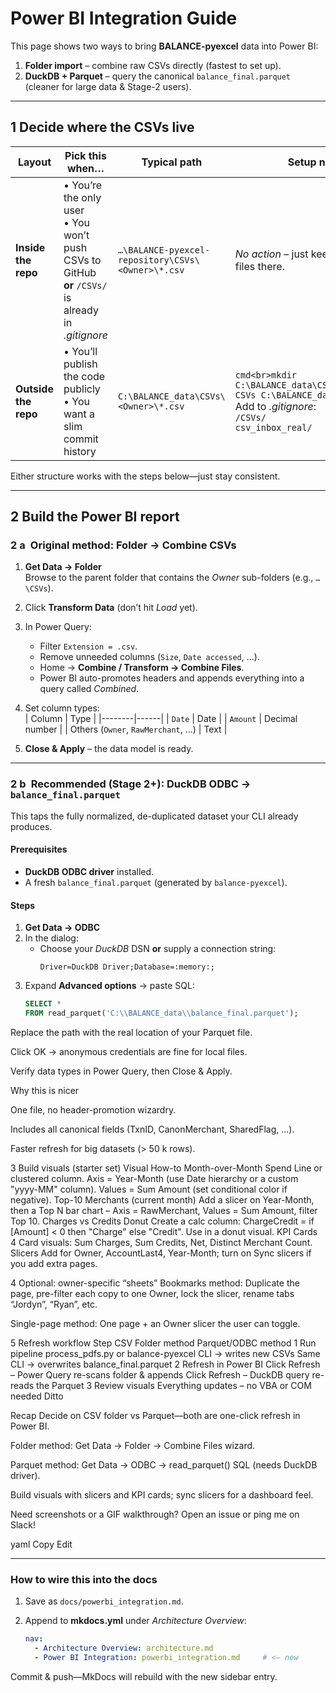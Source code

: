 # Power BI Integration Guide

This page shows two ways to bring **BALANCE-pyexcel** data into Power BI:

1. **Folder import** – combine raw CSVs directly (fastest to set up).  
2. **DuckDB + Parquet** – query the canonical `balance_final.parquet` (cleaner for large data & Stage-2 users).

---

## 1  Decide where the CSVs live

| Layout | Pick this when… | Typical path | Setup notes |
|--------|-----------------|--------------|-------------|
| **Inside the repo** | • You’re the only user<br>• You won’t push CSVs to GitHub **or** `/CSVs/` is already in *.gitignore* | `…\BALANCE-pyexcel-repository\CSVs\<Owner>\*.csv` | *No action* – just keep dropping files there. |
| **Outside the repo** | • You’ll publish the code publicly<br>• You want a slim commit history | `C:\BALANCE_data\CSVs\<Owner>\*.csv` | ```cmd<br>mkdir C:\BALANCE_data\CSVs<br>robocopy CSVs C:\BALANCE_data\CSVs /E```<br>Add to *.gitignore*: <br>`/CSVs/`<br>`csv_inbox_real/` |

Either structure works with the steps below—just stay consistent.

---

## 2  Build the Power BI report

### 2 a **Original method:** Folder → Combine CSVs

1. **Get Data → Folder**  
   Browse to the parent folder that contains the *Owner* sub-folders (e.g., `…\CSVs`).

2. Click **Transform Data** (don’t hit *Load* yet).

3. In Power Query:  
   * Filter `Extension = .csv`.  
   * Remove unneeded columns (`Size`, `Date accessed`, …).  
   * Home → **Combine / Transform → Combine Files**.  
   * Power BI auto-promotes headers and appends everything into a query called *Combined*.

4. Set column types:  
   | Column | Type |
   |--------|------|
   | `Date` | Date |
   | `Amount` | Decimal number |
   | Others (`Owner`, `RawMerchant`, …) | Text |

5. **Close & Apply** – the data model is ready.

---

### 2 b **Recommended (Stage 2+):** DuckDB ODBC → `balance_final.parquet`

This taps the fully normalized, de-duplicated dataset your CLI already produces.

#### Prerequisites

* **DuckDB ODBC driver** installed.  
* A fresh `balance_final.parquet` (generated by `balance-pyexcel`).

#### Steps

1. **Get Data → ODBC**  
2. In the dialog:  
   * Choose your *DuckDB* DSN **or** supply a connection string:  
     ```text
     Driver=DuckDB Driver;Database=:memory:;
     ```
3. Expand **Advanced options** → paste SQL:  
   ```sql
   SELECT * 
   FROM read_parquet('C:\\BALANCE_data\\balance_final.parquet');
Replace the path with the real location of your Parquet file.

Click OK → anonymous credentials are fine for local files.

Verify data types in Power Query, then Close & Apply.

Why this is nicer

One file, no header-promotion wizardry.

Includes all canonical fields (TxnID, CanonMerchant, SharedFlag, …).

Faster refresh for big datasets (> 50 k rows).

3 Build visuals (starter set)
Visual	How-to
Month-over-Month Spend	Line or clustered column. Axis = Year-Month (use Date hierarchy or a custom "yyyy-MM" column). Values = Sum Amount (set conditional color if negative).
Top-10 Merchants (current month)	Add a slicer on Year-Month, then a Top N bar chart – Axis = RawMerchant, Values = Sum Amount, filter Top 10.
Charges vs Credits Donut	Create a calc column: ChargeCredit = if [Amount] < 0 then "Charge" else "Credit". Use in a donut visual.
KPI Cards	4 Card visuals: Sum Charges, Sum Credits, Net, Distinct Merchant Count.
Slicers	Add for Owner, AccountLast4, Year-Month; turn on Sync slicers if you add extra pages.

4 Optional: owner-specific “sheets”
Bookmarks method: Duplicate the page, pre-filter each copy to one Owner, lock the slicer, rename tabs “Jordyn”, “Ryan”, etc.

Single-page method: One page + an Owner slicer the user can toggle.

5 Refresh workflow
Step	CSV Folder method	Parquet/ODBC method
1 Run pipeline	process_pdfs.py or balance-pyexcel CLI → writes new CSVs	Same CLI → overwrites balance_final.parquet
2 Refresh in Power BI	Click Refresh – Power Query re-scans folder & appends	Click Refresh – DuckDB query re-reads the Parquet
3 Review visuals	Everything updates – no VBA or COM needed	Ditto

Recap
Decide on CSV folder vs Parquet—both are one-click refresh in Power BI.

Folder method: Get Data → Folder → Combine Files wizard.

Parquet method: Get Data → ODBC → read_parquet() SQL (needs DuckDB driver).

Build visuals with slicers and KPI cards; sync slicers for a dashboard feel.

Need screenshots or a GIF walkthrough? Open an issue or ping me on Slack!

yaml
Copy
Edit

---

### How to wire this into the docs

1. Save as `docs/powerbi_integration.md`.  
2. Append to **mkdocs.yml** under *Architecture Overview*:

   ```yaml
   nav:
     - Architecture Overview: architecture.md
     - Power BI Integration: powerbi_integration.md     # <– new
Commit & push—MkDocs will rebuild with the new sidebar entry.